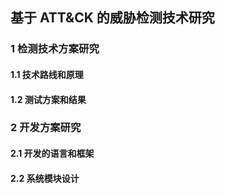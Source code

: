 ## 基于 ATT&CK 的威胁检测技术研究

### 1 检测技术方案研究

#### 1.1 技术路线和原理

#### 1.2 测试方案和结果

### 2 开发方案研究

#### 2.1 开发的语言和框架

#### 2.2 系统模块设计
